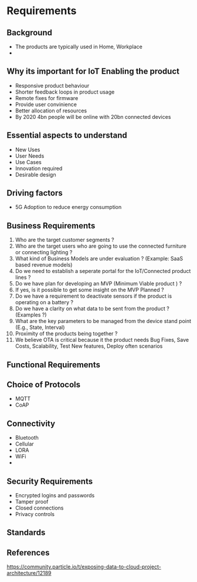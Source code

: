 # Requirements
## Background
* The products are typically used in Home, Workplace
*

## Why its important for IoT Enabling the product
* Responsive product behaviour
* Shorter feedback loops in product usage
* Remote fixes for firmware
* Provide user convinience 
* Better allocation of resources
* By 2020 4bn people will be online with 20bn connected devices


## Essential aspects to understand
* New Uses
* User Needs
* Use Cases
* Innovation required
* Desirable design

## Driving factors
* 5G Adoption to reduce energy consumption

## Business Requirements
1. Who are the target customer segments ?
2. Who are the target users who are going to use the connected furniture or connecting lighting ?
3. What kind of Business Models are under evaluation ? (Example: SaaS based revenue models)
4. Do we need to establish a seperate portal for the IoT/Connected product lines ?
5. Do we have plan for developing an MVP (Minimum Viable product ) ?
6. If yes, is it possible to get some insight on the MVP Planned ?
7. Do we have a requirement to deactivate sensors if the product is operating on a battery ?
8. Do we have a clarity on what data to be sent from the product ? (Examples ?)
9. What are the key parameters to be managed from the device stand point (E.g., State, Interval)
10. Proximity of the products being together ?
11. We believe OTA is critical because it the product needs Bug Fixes, Save Costs, Scalability, Test New features, Deploy often scenarios

## Functional Requirements


## Choice of Protocols
* MQTT
* CoAP

## Connectivity
* Bluetooth
* Cellular
* LORA
* WiFi
* 

## Security Requirements
* Encrypted logins and passwords 
* Tamper proof
* Closed connections
* Privacy controls
## Standards

## References
https://community.particle.io/t/exposing-data-to-cloud-project-architecture/12189
